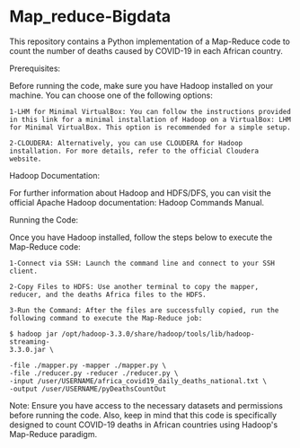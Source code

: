 # Map_reduce-Bigdata
This repository contains a Python implementation of a Map-Reduce code to count the number of deaths caused by COVID-19 in each African country.

Prerequisites:

Before running the code, make sure you have Hadoop installed on your machine. You can choose one of the following options:

    1-LHM for Minimal VirtualBox: You can follow the instructions provided in this link for a minimal installation of Hadoop on a VirtualBox: LHM for Minimal VirtualBox. This option is recommended for a simple setup.

    2-CLOUDERA: Alternatively, you can use CLOUDERA for Hadoop installation. For more details, refer to the official Cloudera website.

Hadoop Documentation:

For further information about Hadoop and HDFS/DFS, you can visit the official Apache Hadoop documentation: Hadoop Commands Manual.

Running the Code:

Once you have Hadoop installed, follow the steps below to execute the Map-Reduce code:

    1-Connect via SSH: Launch the command line and connect to your SSH client.

    2-Copy Files to HDFS: Use another terminal to copy the mapper, reducer, and the deaths Africa files to the HDFS.

    3-Run the Command: After the files are successfully copied, run the following command to execute the Map-Reduce job:

    $ hadoop jar /opt/hadoop-3.3.0/share/hadoop/tools/lib/hadoop-streaming-
    3.3.0.jar \
    
    -file ./mapper.py -mapper ./mapper.py \
    -file ./reducer.py -reducer ./reducer.py \
    -input /user/USERNAME/africa_covid19_daily_deaths_national.txt \
    -output /user/USERNAME/pyDeathsCountOut

Note:
Ensure you have access to the necessary datasets and permissions before running the code. Also, keep in mind that this code is specifically designed to count COVID-19 deaths in African countries using Hadoop's Map-Reduce paradigm.
